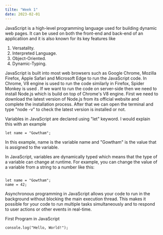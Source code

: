 ```yaml
---
tilte: "Week 1"
date: 2023-02-01
---
```


JavaScript is a high-level programming language used for building dynamic web pages. It can be used on both the front-end and back-end of an applicatiion and it is also known for its key features like
1. Versatality.
2. Interpreted Language.
3. Object-Oriented.
4. Dynamic-Typing.

JavaScript is built into most web browsers such as Google Chrome, Mozilla Firefox, Apple Safari and Microsoft Edge to run the JavaScript code. In Chrome, V8 engine is used to run the code similarly in Firefox, Spider Monkey is used . If we want to run the code on server-side then we need to install Node.js which is build on top of Chrome's V8 engine. First we need to download the latest version of Node.js from its official website and complete the installation process. After that we can open the terminal and type "node -v" to check the latest version is installed or not.

Variables in JavaScript are declared using "let" keyword. I would explain this with an example
```
let name = "Gowtham";

```
In this example, name is the variable name and "Gowtham" is the value that is assigned to the variable.

In JavaScript, variables are dynamically typed which means that the type of a variable can change at runtime. For example, you can change the value of a variable from a string to a number like this:
```

let name = "Gowtham";
name = 42;

```

Asynchronous programming in JavaScript allows your code to run in the background without blocking the main execution thread. This makes it possible for your code to run multiple tasks simultaneously and to respond to user actions or other events in real-time.


First Program in JavaScript

```
console.log("Hello, World!");
```
